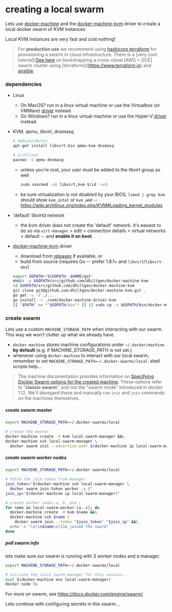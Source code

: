 # creating a local swarm

Lets use [docker-machine]() and the [docker-machine-kvm](https://github.com/dhiltgen/docker-machine-kvm) driver to create a local docker swarm of KVM instances.

Local KVM instances are very fast and cost nothing!


> For **production use** we recommend using [hashicorp terraform](https://www.terraform.io) for provisioning a swarm in cloud infrastructure. There is a [very cool tutorial]([See here](https://solinea.com/blog/multi-cloud-docker-swarm-terraform-ansible) on bootstrapping a cross-cloud [AWS + GCE] swarm cluster using [terraform]((https://www.terraform.io) and [ansible](https://ansible.org).


### dependencies

* Linux
  * On MacOS? run in a linux virtual machine or use the Virtualbox (or VMWare) [driver](https://docs.docker.com/machine/drivers/) instead.
  * On Windows? run in a linux virtual machine or use the Hyper-V [driver](https://docs.docker.com/machine/drivers/) instead.


* KVM, qemu, libvirt, dnsmasq
  ```sh
  # debian/ubuntu
  apt-get install libvirt-bin qemu-kvm dnsmasq

  # archlinux
  pacman -S qemu dnsmasq
  ```
  * unless you're root, your user must be added to the libvirt group as well
    ```sh
    sudo usermod -aG libvirt,kvm $(id -un)
    ```
  * be sure virtualization is not disabled by your BIOS; `lsmod | grep kvm` should show `kvm_intel` or `kvm_amd` -- https://wiki.archlinux.org/index.php/KVM#Loading_kernel_modules


* 'default' libvirtd network
  * the kvm driver does not create the 'default' network. it's easiest to do so via `virt-manager` > edit > connection details > virtual networks > default -- and **enable it on boot**.


* [docker-machine-kvm](https://github.com/dhiltgen/docker-machine-kvm) driver
  * download from [releases](https://github.com/dhiltgen/docker-machine-kvm/releases) if available, or
  * build from source (requires Go -- prefer 1.8.1+ and `libvirt`/`libvirt-dev`)
  ```sh
  export GOPATH="${GOPATH:-$HOME/go}"
  mkdir -p $GOPATH/src/github.com/dhiltgen/docker-machine-kvm
  cd $GOPATH/src/github.com/dhiltgen/docker-machine-kvm
  git clone git@github.com:dhiltgen/docker-machine-kvm.git .
  go get -v -d ./...
  go install -v ./cmd/docker-machine-driver-kvm
  [[ "$PATH" == *"$GOPATH/bin"* ]] || sudo cp -a $GOPATH/bin/docker-machine-driver-kvm /usr/local/bin/
  ```


### create swarm

Lets use a custom `MACHINE_STORAGE_PATH` when interacting with our swarm. This way we won't clutter up what we already have.
* `docker-machine` stores machine configurations under `~/.docker/machine` **by default** (e.g. if MACHINE_STORAGE_PATH is not set.)
* whenever using `docker-machine` to interact with our local swarm, remember to set `MACHINE_STORAGE_PATH=~/.docker-swarms/local`. shell scripts help...

> The machine documentation provides information on [Specifying Docker Swarm options for the created machine](https://docs.docker.com/machine/reference/create/#specifying-docker-swarm-options-for-the-created-machine). These options refer to "**classic swarm**", and not the "swarm mode" introduced in docker 1.12. We'll disregard these and manually run `init` and `join` commands on the machines themselves.


##### create swarm master

```sh
export MACHINE_STORAGE_PATH=~/.docker-swarms/local

# create the master
docker-machine create -d kvm local-swarm-manager &&\
docker-machine ssh local-swarm-manager \
  docker swarm init --advertise-addr $(docker-machine ip local-swarm-manager)
```

##### create swarm worker nodes
```sh
export MACHINE_STORAGE_PATH=~/.docker-swarms/local

# fetch the join token from manager
join_token="$(docker-machine ssh local-swarm-manager \
  docker swarm join-token worker -q )"
join_ip="$(docker-machine ip local-swarm-manager)"

# create worker nodes a, b, and c
for name in local-swarm-worker-{a..c}; do
  docker-machine create -d kvm $name &&\
  docker-machine ssh $name \
    docker swarm join --token "$join_token" "$join_ip" &&\
  echo -e "\e[1m$name\e[21m joined the swarm"
done
```

##### poll swarm info

lets make sure our swarm is running with 3 worker nodes and a manager.

```sh
export MACHINE_STORAGE_PATH=~/.docker-swarms/local

# activate the local swarm manager for this session...
eval $(docker-machine env local-swarm-manager)
docker node ls
```

For more on swarm, see https://docs.docker.com/engine/swarm/

Lets continue with configuring secrets in this swarm...
